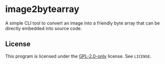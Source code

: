 # image2bytearray

A simple CLI tool to convert an image into a friendly byte array that can be directly embedded into source code.

## License

This program is licensed under the [GPL-2.0-only](https://www.gnu.org/licenses/old-licenses/gpl-2.0-standalone.html) license. See `LICENSE`.
